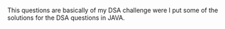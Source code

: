 This questions are basically of my DSA challenge were I put some of the solutions for the DSA questions in JAVA.
